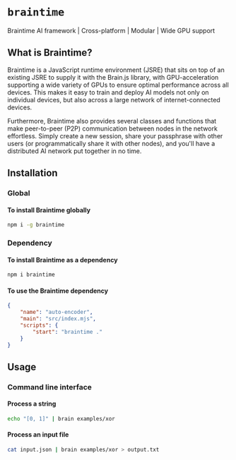 # `braintime`

Braintime AI framework | Cross-platform | Modular | Wide GPU support

## What is Braintime?

Braintime is a JavaScript runtime environment (JSRE) that sits on top of an
existing JSRE to supply it with the Brain.js library, with GPU-acceleration
supporting a wide variety of GPUs to ensure optimal performance across all
devices.
This makes it easy to train and deploy AI models not only on individual
devices, but also across a large network of internet-connected devices.

Furthermore, Braintime also provides several classes and functions that make
peer-to-peer (P2P) communication between nodes in the network effortless.
Simply create a new session, share your passphrase with other users
(or programmatically share it with other nodes),
and you'll have a distributed AI network put together in no time.

## Installation

### Global

#### To install Braintime globally

```sh
npm i -g braintime
```

### Dependency

#### To install Braintime as a dependency

```sh
npm i braintime
```

#### To use the Braintime dependency

```json
{
    "name": "auto-encoder",
    "main": "src/index.mjs",
    "scripts": {
        "start": "braintime ."
    }
}
```

## Usage

### Command line interface

#### Process a string

```sh
echo "[0, 1]" | brain examples/xor
```

#### Process an input file

```sh
cat input.json | brain examples/xor > output.txt
```
